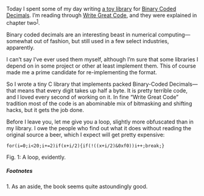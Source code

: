 Today I spent some of my day writing [a toy library](http://github.com/hellerve/nibbles)
for [Binary Coded Decimals](https://en.wikipedia.org/wiki/Binary-coded_decimal).
I’m reading through [Write Great Code](https://www.amazon.com/Write-Great-Code-Understanding-Machine/dp/1593270038),
and they were explained in chapter two<sup><a href="#1">1</a></sup>.

Binary coded decimals are an interesting beast in numerical computing—somewhat
out of fashion, but still used in a few select industries, apparently.

I can’t say I’ve ever used them myself, although I’m sure that some libraries I
depend on in some project or other at least implement them. This of course made
me a prime candidate for re-implementing the format.

So I wrote a tiny C library that implements packed Binary-Coded Decimals—that
means that every digit takes up half a byte. It is pretty terrible code, and I
loved every second of working on it. In fine “Write Great Code” tradition most
of the code is an abominable mix of bitmasking and shifting hacks, but it gets
the job done.

Before I leave you, let me give you a loop, slightly more obfuscated than in
my library. I owe the people who find out what it does without reading the
original source a beer, which I expect will get pretty expensive:

```
for(i=0;i<20;i+=2)if(x+i/2){if(!((x+i/2)&0xf0))i++;break;}
```
<div class="figure-label">Fig. 1: A loop, evidently.</div>

##### Footnotes
<span id="1">1.</span> As an aside, the book seems quite astoundingly good.
